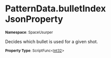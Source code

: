 # PatternData.bulletIndex JsonProperty

<small>**Namespace**: SpaceUsurper</small>

Decides which bullet is used for a given shot.

<small>**Property Type**: ScriptFunc&lt;[Int32](https://docs.microsoft.com/en-us/dotnet/api/system.int32?view=netframework-4.5)&gt;</small>

